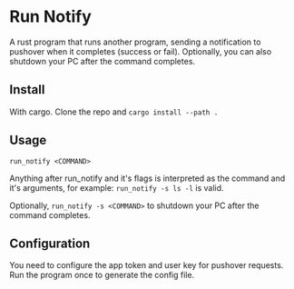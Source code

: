 # Run Notify

A rust program that runs another program, sending a notification to pushover when it completes (success or fail). Optionally, you can also shutdown your PC after the command completes.

## Install

With cargo. Clone the repo and `cargo install --path .`

## Usage

`run_notify <COMMAND>`

Anything after run_notify and it's flags is interpreted as the command and it's arguments, for example: `run_notify -s ls -l` is valid.

Optionally, `run_notify -s <COMMAND>` to shutdown your PC after the command completes.

## Configuration

You need to configure the app token and user key for pushover requests. Run the program once to generate the config file.
